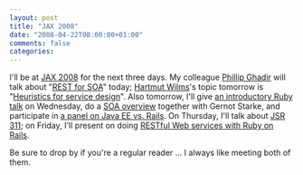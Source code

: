 ```yaml
---
layout: post
title: "JAX 2008"
date: "2008-04-22T08:00:00+01:00"
comments: false
categories: 
---
```


<p>I'll be at <a href="http://it-republik.de/jaxenter/jax/">JAX 2008</a> for the next three days. My colleague <a href="http://ghadir.de/blog/">Phillip Ghadir</a> will talk about "<a href="http://it-republik.de/jaxenter/jax/sessions.php?tid=679#session-15">REST for SOA</a>" today; <a href="/blog/hw/">Hartmut Wilms</a>'s topic tomorrow is "<a href="http://it-republik.de/jaxenter/jax/sessions.php?tid=711#session-5">Heuristics for service design</a>". Also tomorrow, I'll give <a href="http://it-republik.de/jaxenter/jax/sessions.php?tid=684#session-10">an introductory Ruby talk</a> on Wednesday, do a <a href="http://it-republik.de/jaxenter/jax/sessions.php?tid=712#session-7">SOA overview</a> together with Gernot Starke, and participate in <a href="http://it-republik.de/jaxenter/jax/sessions.php?tid=679#session-24">a panel on Java EE vs. Rails</a>. On Thursday, I'll talk about <a href="http://it-republik.de/jaxenter/jax/sessions.php?tid=679#session-16">JSR 311</a>; on Friday, I'll present on doing <a href="http://it-republik.de/jaxenter/jax/sessions.php?tid=679#session-17">RESTful Web services with Ruby on Rails</a>.</p>

<p>Be sure to drop by if you're a regular reader … I always like meeting both of them. </p>


